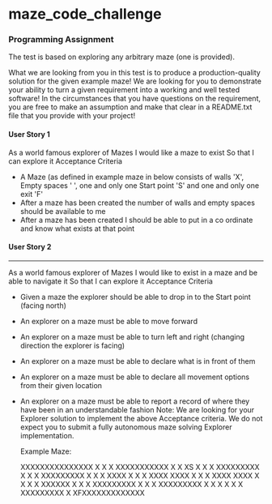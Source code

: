 # maze_code_challenge

### Programming Assignment



The test is based on exploring any arbitrary maze (one is provided).

What we are looking from you in this test is to produce a production-quality solution for the given example maze! We are looking
for you to demonstrate your ability to turn a given requirement into a working and well tested software!
In the circumstances that you have questions on the requirement, you are free to make an assumption and make that clear in a README.txt file that you provide with your project!

#### User Story 1

As a world famous explorer of Mazes I would like a maze to exist
So that I can explore it
Acceptance Criteria

* A Maze (as defined in example maze in below consists of walls 'X', Empty spaces ' ', one and only one Start point 'S' and
one and only one exit 'F'
* After a maze has been created the number of walls and empty spaces should be available to me
* After a maze has been created I should be able to put in a co ordinate and know what exists at that point

#### User Story 2

------------
As a world famous explorer of Mazes I would like to exist in a maze and be able to navigate it
So that I can explore it
Acceptance Criteria
* Given a maze the explorer should be able to drop in to the Start point (facing north)

* An explorer on a maze must be able to move forward

* An explorer on a maze must be able to turn left and right (changing direction the explorer is facing)

* An explorer on a maze must be able to declare what is in front of them

* An explorer on a maze must be able to declare all movement options from their given location

* An explorer on a maze must be able to report a record of where they have been in an understandable fashion
  Note: We are looking for your Explorer solution to implement the above Acceptance criteria. We do not expect you to submit a fully autonomous maze solving Explorer implementation.


  Example Maze:

  

  XXXXXXXXXXXXXXX
  X             X
  X XXXXXXXXXXX X
  X XS        X X
  X XXXXXXXXX X X
  X XXXXXXXXX X X
  X XXXX      X X
  X XXXX XXXX X X
  X XXXX XXXX X X
  X X    XXXXXX X
  X X XXXXXXXXX X
  X X XXXXXXXXX X
  X X         X X
  X XXXXXXXXX   X
  XFXXXXXXXXXXXXX
